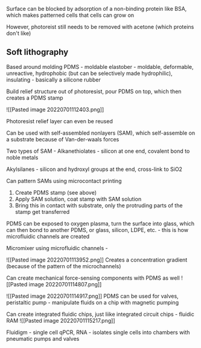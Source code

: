 Surface can be blocked by adsorption of a non-binding protein like BSA, which makes patterned cells that cells can grow on

However, photoreist still needs to be removed with acetone (which proteins don't like)

## Soft lithography

Based around molding PDMS - moldable elastober - moldable, deformable, unreactive, hydrophobic (but can be selectively made hydrophilic), insulating - basically a silicone rubber

Build relief structure out of photoresist, pour PDMS on top, which then creates a PDMS stamp

![[Pasted image 20220701112403.png]]

Photoresist relief layer can even be reused

Can be used with self-assembled nonlayers (SAM), which self-assemble on a substrate because of Van-der-waals forces 

Two types of SAM - Alkanethiolates - silicon at one end, covalent bond to noble metals

Akylsilanes - silicon and hydroxyl groups at the end, cross-link to SiO2

Can pattern SAMs using microcontact printing

1. Create PDMS stamp (see above)
2. Apply SAM solution, coat stamp with SAM solution
3. Bring this in contact with substrate, only the protruding parts of the stamp get transferred

PDMS can be exposed to oxygen plasma, turn the surface into glass, which can then bond to another PDMS, or glass, silicon, LDPE, etc. - this is how microfluidic channels are created

Micromixer using microfluidic channels - 

![[Pasted image 20220701113952.png]]
Creates a concentration gradient (because of the pattern of the microchannels)

Can create mechanical force-sensing components with PDMS as well
![[Pasted image 20220701114807.png]]

![[Pasted image 20220701114917.png]]
PDMS can be used for valves, peristaltic pump - manipulate fluids on a chip with magnetic pumping

Can create integrated fluidic chips, just liike integrated circuit chips - fluidic RAM
 ![[Pasted image 20220701115217.png]]

Fluidigm - single cell qPCR, RNA - isolates single cells into chambers with pneumatic pumps and valves
